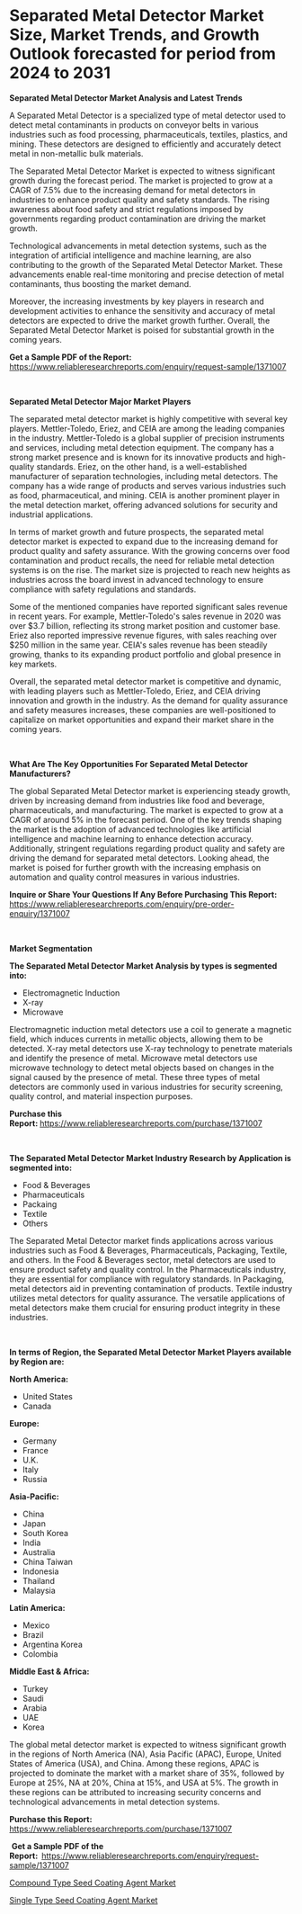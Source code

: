 <p><h1>Separated Metal Detector Market Size, Market Trends, and Growth Outlook forecasted for period from 2024 to 2031</h1></p><p><strong>Separated Metal Detector Market Analysis and Latest Trends</strong></p>
<p><p>A Separated Metal Detector is a specialized type of metal detector used to detect metal contaminants in products on conveyor belts in various industries such as food processing, pharmaceuticals, textiles, plastics, and mining. These detectors are designed to efficiently and accurately detect metal in non-metallic bulk materials.</p><p>The Separated Metal Detector Market is expected to witness significant growth during the forecast period. The market is projected to grow at a CAGR of 7.5% due to the increasing demand for metal detectors in industries to enhance product quality and safety standards. The rising awareness about food safety and strict regulations imposed by governments regarding product contamination are driving the market growth.</p><p>Technological advancements in metal detection systems, such as the integration of artificial intelligence and machine learning, are also contributing to the growth of the Separated Metal Detector Market. These advancements enable real-time monitoring and precise detection of metal contaminants, thus boosting the market demand.</p><p>Moreover, the increasing investments by key players in research and development activities to enhance the sensitivity and accuracy of metal detectors are expected to drive the market growth further. Overall, the Separated Metal Detector Market is poised for substantial growth in the coming years.</p></p>
<p><strong>Get a Sample PDF of the Report:&nbsp;</strong> <a href="https://www.reliableresearchreports.com/enquiry/request-sample/1371007">https://www.reliableresearchreports.com/enquiry/request-sample/1371007</a></p>
<p>&nbsp;</p>
<p><strong>Separated Metal Detector Major Market Players</strong></p>
<p><p>The separated metal detector market is highly competitive with several key players. Mettler-Toledo, Eriez, and CEIA are among the leading companies in the industry. Mettler-Toledo is a global supplier of precision instruments and services, including metal detection equipment. The company has a strong market presence and is known for its innovative products and high-quality standards. Eriez, on the other hand, is a well-established manufacturer of separation technologies, including metal detectors. The company has a wide range of products and serves various industries such as food, pharmaceutical, and mining. CEIA is another prominent player in the metal detection market, offering advanced solutions for security and industrial applications.</p><p>In terms of market growth and future prospects, the separated metal detector market is expected to expand due to the increasing demand for product quality and safety assurance. With the growing concerns over food contamination and product recalls, the need for reliable metal detection systems is on the rise. The market size is projected to reach new heights as industries across the board invest in advanced technology to ensure compliance with safety regulations and standards.</p><p>Some of the mentioned companies have reported significant sales revenue in recent years. For example, Mettler-Toledo's sales revenue in 2020 was over $3.7 billion, reflecting its strong market position and customer base. Eriez also reported impressive revenue figures, with sales reaching over $250 million in the same year. CEIA's sales revenue has been steadily growing, thanks to its expanding product portfolio and global presence in key markets.</p><p>Overall, the separated metal detector market is competitive and dynamic, with leading players such as Mettler-Toledo, Eriez, and CEIA driving innovation and growth in the industry. As the demand for quality assurance and safety measures increases, these companies are well-positioned to capitalize on market opportunities and expand their market share in the coming years.</p></p>
<p>&nbsp;</p>
<p><strong>What Are The Key Opportunities For Separated Metal Detector Manufacturers?</strong></p>
<p><p>The global Separated Metal Detector market is experiencing steady growth, driven by increasing demand from industries like food and beverage, pharmaceuticals, and manufacturing. The market is expected to grow at a CAGR of around 5% in the forecast period. One of the key trends shaping the market is the adoption of advanced technologies like artificial intelligence and machine learning to enhance detection accuracy. Additionally, stringent regulations regarding product quality and safety are driving the demand for separated metal detectors. Looking ahead, the market is poised for further growth with the increasing emphasis on automation and quality control measures in various industries.</p></p>
<p><strong>Inquire or Share Your Questions If Any Before Purchasing This Report:</strong> <a href="https://www.reliableresearchreports.com/enquiry/pre-order-enquiry/1371007">https://www.reliableresearchreports.com/enquiry/pre-order-enquiry/1371007</a></p>
<p>&nbsp;</p>
<p><strong>Market Segmentation</strong></p>
<p><strong>The Separated Metal Detector Market Analysis by types is segmented into:</strong></p>
<p><ul><li>Electromagnetic Induction</li><li>X-ray</li><li>Microwave</li></ul></p>
<p><p>Electromagnetic induction metal detectors use a coil to generate a magnetic field, which induces currents in metallic objects, allowing them to be detected. X-ray metal detectors use X-ray technology to penetrate materials and identify the presence of metal. Microwave metal detectors use microwave technology to detect metal objects based on changes in the signal caused by the presence of metal. These three types of metal detectors are commonly used in various industries for security screening, quality control, and material inspection purposes.</p></p>
<p><strong>Purchase this Report:&nbsp;</strong><a href="https://www.reliableresearchreports.com/purchase/1371007">https://www.reliableresearchreports.com/purchase/1371007</a></p>
<p>&nbsp;</p>
<p><strong>The Separated Metal Detector Market Industry Research by Application is segmented into:</strong></p>
<p><ul><li>Food & Beverages</li><li>Pharmaceuticals</li><li>Packaing</li><li>Textile</li><li>Others</li></ul></p>
<p><p>The Separated Metal Detector market finds applications across various industries such as Food & Beverages, Pharmaceuticals, Packaging, Textile, and others. In the Food & Beverages sector, metal detectors are used to ensure product safety and quality control. In the Pharmaceuticals industry, they are essential for compliance with regulatory standards. In Packaging, metal detectors aid in preventing contamination of products. Textile industry utilizes metal detectors for quality assurance. The versatile applications of metal detectors make them crucial for ensuring product integrity in these industries.</p></p>
<p>&nbsp;</p>
<p><strong>In terms of Region, the Separated Metal Detector Market Players available by Region are:</strong></p>
<p>
    <p> <strong> North America: </strong>
        <ul>
            <li>United States</li>
            <li>Canada</li>
        </ul>
        </p> 
    <p> <strong> Europe: </strong>
        <ul>
            <li>Germany</li>
            <li>France</li>
            <li>U.K.</li>
            <li>Italy</li>
            <li>Russia</li>
        </ul>
        </p> 
    <p> <strong> Asia-Pacific: </strong>
        <ul>
            <li>China</li>
            <li>Japan</li>
            <li>South Korea</li>
            <li>India</li>
            <li>Australia</li>
            <li>China Taiwan</li>
            <li>Indonesia</li>
            <li>Thailand</li>
            <li>Malaysia</li>
        </ul>
        </p> 
    <p> <strong> Latin America: </strong>
        <ul>
            <li>Mexico</li>
            <li>Brazil</li>
            <li>Argentina Korea</li>
            <li>Colombia</li>
        </ul>
        </p> 
    <p> <strong> Middle East & Africa: </strong>
        <ul>
            <li>Turkey</li>
            <li>Saudi</li>
            <li>Arabia</li>
            <li>UAE</li>
            <li>Korea</li>
        </ul>
    </p>
    </p>
<p><p>The global metal detector market is expected to witness significant growth in the regions of North America (NA), Asia Pacific (APAC), Europe, United States of America (USA), and China. Among these regions, APAC is projected to dominate the market with a market share of 35%, followed by Europe at 25%, NA at 20%, China at 15%, and USA at 5%. The growth in these regions can be attributed to increasing security concerns and technological advancements in metal detection systems.</p></p>
<p><strong>Purchase this Report: </strong><a href="https://www.reliableresearchreports.com/purchase/1371007">https://www.reliableresearchreports.com/purchase/1371007</a></p>
<p>&nbsp;<strong>Get a Sample PDF of the Report:&nbsp;&nbsp;</strong><a href="https://www.reliableresearchreports.com/enquiry/request-sample/1371007">https://www.reliableresearchreports.com/enquiry/request-sample/1371007</a></p>
<p><strong></strong></p>
<p><p><a href="https://issuu.com/reportprime-2/docs/compound-type-seed-coating-agent-market-size-2030.">Compound Type Seed Coating Agent Market</a></p><p><a href="https://issuu.com/reportprime-2/docs/single-type-seed-coating-agent-market-size-2030.pp">Single Type Seed Coating Agent Market</a></p></p>
